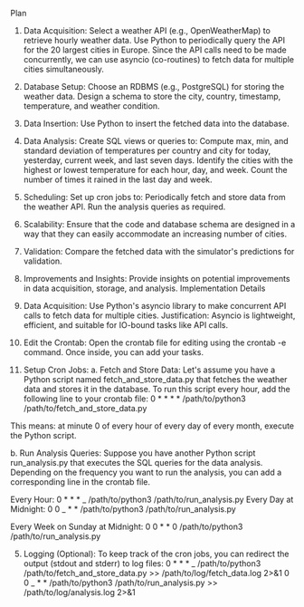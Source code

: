 Plan

1. Data Acquisition:
   Select a weather API (e.g., OpenWeatherMap) to retrieve hourly weather data.
   Use Python to periodically query the API for the 20 largest cities in Europe.
   Since the API calls need to be made concurrently, we can use asyncio (co-routines) to fetch data for multiple cities simultaneously.
2. Database Setup:
   Choose an RDBMS (e.g., PostgreSQL) for storing the weather data.
   Design a schema to store the city, country, timestamp, temperature, and weather condition.
3. Data Insertion:
   Use Python to insert the fetched data into the database.
4. Data Analysis:
   Create SQL views or queries to:
   Compute max, min, and standard deviation of temperatures per country and city for today, yesterday, current week, and last seven days.
   Identify the cities with the highest or lowest temperature for each hour, day, and week.
   Count the number of times it rained in the last day and week.
5. Scheduling:
   Set up cron jobs to:
   Periodically fetch and store data from the weather API.
   Run the analysis queries as required.
6. Scalability:
   Ensure that the code and database schema are designed in a way that they can easily accommodate an increasing number of cities.
7. Validation:
   Compare the fetched data with the simulator's predictions for validation.
8. Improvements and Insights:
   Provide insights on potential improvements in data acquisition, storage, and analysis.
   Implementation Details
9. Data Acquisition:
   Use Python's asyncio library to make concurrent API calls to fetch data for multiple cities.
   Justification: Asyncio is lightweight, efficient, and suitable for IO-bound tasks like API calls.

10. Edit the Crontab:
    Open the crontab file for editing using the crontab -e command. Once inside, you can add your tasks.

11. Setup Cron Jobs:
    a. Fetch and Store Data:
    Let's assume you have a Python script named fetch_and_store_data.py that fetches the weather data and stores it in the database. To run this script every hour, add the following line to your crontab file:
    0 \* \* \* \* /path/to/python3 /path/to/fetch_and_store_data.py

This means: at minute 0 of every hour of every day of every month, execute the Python script.

b. Run Analysis Queries:
Suppose you have another Python script run_analysis.py that executes the SQL queries for the data analysis. Depending on the frequency you want to run the analysis, you can add a corresponding line in the crontab file.

Every Hour:
0 \* \* \* _ /path/to/python3 /path/to/run_analysis.py
Every Day at Midnight:
0 0 _ \* \* /path/to/python3 /path/to/run_analysis.py

Every Week on Sunday at Midnight:
0 0 \* \* 0 /path/to/python3 /path/to/run_analysis.py

5. Logging (Optional):
   To keep track of the cron jobs, you can redirect the output (stdout and stderr) to log files:
   0 \* \* \* _ /path/to/python3 /path/to/fetch_and_store_data.py >> /path/to/log/fetch_data.log 2>&1
   0 0 _ \* \* /path/to/python3 /path/to/run_analysis.py >> /path/to/log/analysis.log 2>&1
